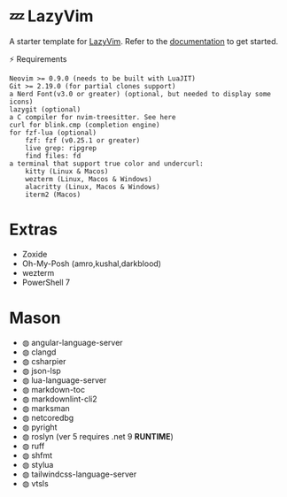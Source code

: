 # 💤 LazyVim

A starter template for [LazyVim](https://github.com/LazyVim/LazyVim).
Refer to the [documentation](https://lazyvim.github.io/installation) to get started.

⚡️ Requirements

    Neovim >= 0.9.0 (needs to be built with LuaJIT)
    Git >= 2.19.0 (for partial clones support)
    a Nerd Font(v3.0 or greater) (optional, but needed to display some icons)
    lazygit (optional)
    a C compiler for nvim-treesitter. See here
    curl for blink.cmp (completion engine)
    for fzf-lua (optional)
        fzf: fzf (v0.25.1 or greater)
        live grep: ripgrep
        find files: fd
    a terminal that support true color and undercurl:
        kitty (Linux & Macos)
        wezterm (Linux, Macos & Windows)
        alacritty (Linux, Macos & Windows)
        iterm2 (Macos)

# Extras

- Zoxide
- Oh-My-Posh (amro,kushal,darkblood)
- wezterm
- PowerShell 7

# Mason
- ◍ angular-language-server
- ◍ clangd
- ◍ csharpier
- ◍ json-lsp
- ◍ lua-language-server
- ◍ markdown-toc
- ◍ markdownlint-cli2
- ◍ marksman
- ◍ netcoredbg
- ◍ pyright
- ◍ roslyn (ver 5 requires .net 9 **RUNTIME**)
- ◍ ruff
- ◍ shfmt
- ◍ stylua
- ◍ tailwindcss-language-server
- ◍ vtsls
